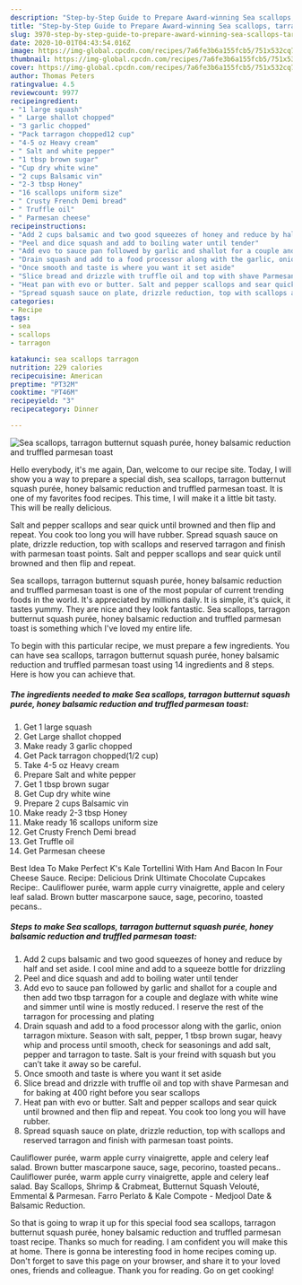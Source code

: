 ```yaml
---
description: "Step-by-Step Guide to Prepare Award-winning Sea scallops, tarragon butternut squash purée, honey balsamic reduction and truffled parmesan toast"
title: "Step-by-Step Guide to Prepare Award-winning Sea scallops, tarragon butternut squash purée, honey balsamic reduction and truffled parmesan toast"
slug: 3970-step-by-step-guide-to-prepare-award-winning-sea-scallops-tarragon-butternut-squash-puree-honey-balsamic-reduction-and-truffled-parmesan-toast
date: 2020-10-01T04:43:54.016Z
image: https://img-global.cpcdn.com/recipes/7a6fe3b6a155fcb5/751x532cq70/sea-scallops-tarragon-butternut-squash-puree-honey-balsamic-reduction-and-truffled-parmesan-toast-recipe-main-photo.jpg
thumbnail: https://img-global.cpcdn.com/recipes/7a6fe3b6a155fcb5/751x532cq70/sea-scallops-tarragon-butternut-squash-puree-honey-balsamic-reduction-and-truffled-parmesan-toast-recipe-main-photo.jpg
cover: https://img-global.cpcdn.com/recipes/7a6fe3b6a155fcb5/751x532cq70/sea-scallops-tarragon-butternut-squash-puree-honey-balsamic-reduction-and-truffled-parmesan-toast-recipe-main-photo.jpg
author: Thomas Peters
ratingvalue: 4.5
reviewcount: 9977
recipeingredient:
- "1 large squash"
- " Large shallot chopped"
- "3 garlic chopped"
- "Pack tarragon chopped12 cup"
- "4-5 oz Heavy cream"
- " Salt and white pepper"
- "1 tbsp brown sugar"
- "Cup dry white wine"
- "2 cups Balsamic vin"
- "2-3 tbsp Honey"
- "16 scallops uniform size"
- " Crusty French Demi bread"
- " Truffle oil"
- " Parmesan cheese"
recipeinstructions:
- "Add 2 cups balsamic and two good squeezes of honey and reduce by half and set aside. I cool mine and add to a squeeze bottle for drizzling"
- "Peel and dice squash and add to boiling water until tender"
- "Add evo to sauce pan followed by garlic and shallot for a couple and then add two tbsp tarragon for a couple and deglaze with white wine and simmer until wine is mostly reduced. I reserve the rest of the tarragon for processing and plating"
- "Drain squash and add to a food processor along with the garlic, onion tarragon mixture. Season with salt, pepper, 1 tbsp brown sugar, heavy whip and process until smooth, check for seasonings and add salt, pepper and tarragon to taste. Salt is your freind with squash but you can’t take it away so be careful."
- "Once smooth and taste is where you want it set aside"
- "Slice bread and drizzle with truffle oil and top with shave Parmesan and for baking at 400 right before you sear scallops"
- "Heat pan with evo or butter. Salt and pepper scallops and sear quick until browned and then flip and repeat. You cook too long you will have rubber."
- "Spread squash sauce on plate, drizzle reduction, top with scallops and reserved tarragon and finish with parmesan toast points."
categories:
- Recipe
tags:
- sea
- scallops
- tarragon

katakunci: sea scallops tarragon 
nutrition: 229 calories
recipecuisine: American
preptime: "PT32M"
cooktime: "PT46M"
recipeyield: "3"
recipecategory: Dinner

---
```



![Sea scallops, tarragon butternut squash purée, honey balsamic reduction and truffled parmesan toast](https://img-global.cpcdn.com/recipes/7a6fe3b6a155fcb5/751x532cq70/sea-scallops-tarragon-butternut-squash-puree-honey-balsamic-reduction-and-truffled-parmesan-toast-recipe-main-photo.jpg)

Hello everybody, it's me again, Dan, welcome to our recipe site. Today, I will show you a way to prepare a special dish, sea scallops, tarragon butternut squash purée, honey balsamic reduction and truffled parmesan toast. It is one of my favorites food recipes. This time, I will make it a little bit tasty. This will be really delicious.

Salt and pepper scallops and sear quick until browned and then flip and repeat. You cook too long you will have rubber. Spread squash sauce on plate, drizzle reduction, top with scallops and reserved tarragon and finish with parmesan toast points. Salt and pepper scallops and sear quick until browned and then flip and repeat.

Sea scallops, tarragon butternut squash purée, honey balsamic reduction and truffled parmesan toast is one of the most popular of current trending foods in the world. It's appreciated by millions daily. It is simple, it's quick, it tastes yummy. They are nice and they look fantastic. Sea scallops, tarragon butternut squash purée, honey balsamic reduction and truffled parmesan toast is something which I've loved my entire life.


To begin with this particular recipe, we must prepare a few ingredients. You can have sea scallops, tarragon butternut squash purée, honey balsamic reduction and truffled parmesan toast using 14 ingredients and 8 steps. Here is how you can achieve that.

<!--inarticleads1-->

##### The ingredients needed to make Sea scallops, tarragon butternut squash purée, honey balsamic reduction and truffled parmesan toast:

1. Get 1 large squash
1. Get  Large shallot chopped
1. Make ready 3 garlic chopped
1. Get Pack tarragon chopped(1/2 cup)
1. Take 4-5 oz Heavy cream
1. Prepare  Salt and white pepper
1. Get 1 tbsp brown sugar
1. Get Cup dry white wine
1. Prepare 2 cups Balsamic vin
1. Make ready 2-3 tbsp Honey
1. Make ready 16 scallops uniform size
1. Get  Crusty French Demi bread
1. Get  Truffle oil
1. Get  Parmesan cheese


Best Idea To Make Perfect K&#39;s Kale Tortellini With Ham And Bacon In Four Cheese Sauce. Recipe: Delicious Drink Ultimate Chocolate Cupcakes Recipe:. Cauliflower purée, warm apple curry vinaigrette, apple and celery leaf salad. Brown butter mascarpone sauce, sage, pecorino, toasted pecans.. 

<!--inarticleads2-->

##### Steps to make Sea scallops, tarragon butternut squash purée, honey balsamic reduction and truffled parmesan toast:

1. Add 2 cups balsamic and two good squeezes of honey and reduce by half and set aside. I cool mine and add to a squeeze bottle for drizzling
1. Peel and dice squash and add to boiling water until tender
1. Add evo to sauce pan followed by garlic and shallot for a couple and then add two tbsp tarragon for a couple and deglaze with white wine and simmer until wine is mostly reduced. I reserve the rest of the tarragon for processing and plating
1. Drain squash and add to a food processor along with the garlic, onion tarragon mixture. Season with salt, pepper, 1 tbsp brown sugar, heavy whip and process until smooth, check for seasonings and add salt, pepper and tarragon to taste. Salt is your freind with squash but you can’t take it away so be careful.
1. Once smooth and taste is where you want it set aside
1. Slice bread and drizzle with truffle oil and top with shave Parmesan and for baking at 400 right before you sear scallops
1. Heat pan with evo or butter. Salt and pepper scallops and sear quick until browned and then flip and repeat. You cook too long you will have rubber.
1. Spread squash sauce on plate, drizzle reduction, top with scallops and reserved tarragon and finish with parmesan toast points.


Cauliflower purée, warm apple curry vinaigrette, apple and celery leaf salad. Brown butter mascarpone sauce, sage, pecorino, toasted pecans.. Cauliflower purée, warm apple curry vinaigrette, apple and celery leaf salad. Bay Scallops, Shrimp &amp; Crabmeat, Butternut Squash Velouté, Emmental &amp; Parmesan. Farro Perlato &amp; Kale Compote - Medjool Date &amp; Balsamic Reduction. 

So that is going to wrap it up for this special food sea scallops, tarragon butternut squash purée, honey balsamic reduction and truffled parmesan toast recipe. Thanks so much for reading. I am confident you will make this at home. There is gonna be interesting food in home recipes coming up. Don't forget to save this page on your browser, and share it to your loved ones, friends and colleague. Thank you for reading. Go on get cooking!
